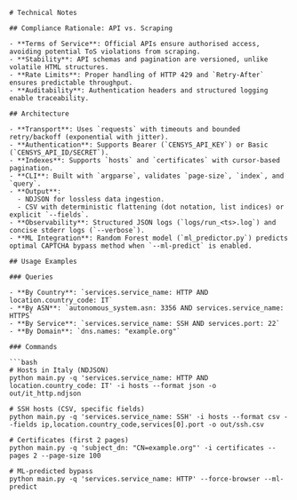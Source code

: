 ```
# Technical Notes

## Compliance Rationale: API vs. Scraping

- **Terms of Service**: Official APIs ensure authorised access, avoiding potential ToS violations from scraping.
- **Stability**: API schemas and pagination are versioned, unlike volatile HTML structures.
- **Rate Limits**: Proper handling of HTTP 429 and `Retry-After` ensures predictable throughput.
- **Auditability**: Authentication headers and structured logging enable traceability.

## Architecture

- **Transport**: Uses `requests` with timeouts and bounded retry/backoff (exponential with jitter).
- **Authentication**: Supports Bearer (`CENSYS_API_KEY`) or Basic (`CENSYS_API_ID/SECRET`).
- **Indexes**: Supports `hosts` and `certificates` with cursor-based pagination.
- **CLI**: Built with `argparse`, validates `page-size`, `index`, and `query`.
- **Output**:
  - NDJSON for lossless data ingestion.
  - CSV with deterministic flattening (dot notation, list indices) or explicit `--fields`.
- **Observability**: Structured JSON logs (`logs/run_<ts>.log`) and concise stderr logs (`--verbose`).
- **ML Integration**: Random Forest model (`ml_predictor.py`) predicts optimal CAPTCHA bypass method when `--ml-predict` is enabled.

## Usage Examples

### Queries

- **By Country**: `services.service_name: HTTP AND location.country_code: IT`
- **By ASN**: `autonomous_system.asn: 3356 AND services.service_name: HTTPS`
- **By Service**: `services.service_name: SSH AND services.port: 22`
- **By Domain**: `dns.names: "example.org"`

### Commands

```bash
# Hosts in Italy (NDJSON)
python main.py -q 'services.service_name: HTTP AND location.country_code: IT' -i hosts --format json -o out/it_http.ndjson

# SSH hosts (CSV, specific fields)
python main.py -q 'services.service_name: SSH' -i hosts --format csv --fields ip,location.country_code,services[0].port -o out/ssh.csv

# Certificates (first 2 pages)
python main.py -q 'subject_dn: "CN=example.org"' -i certificates --pages 2 --page-size 100

# ML-predicted bypass
python main.py -q 'services.service_name: HTTP' --force-browser --ml-predict
```